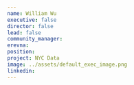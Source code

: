 ```yaml
---
name: William Wu
executive: false
director: false
lead: false
community_manager: 
erevna:   
position:  
project: NYC Data
image: ../assets/default_exec_image.png
linkedin: 
---
```

